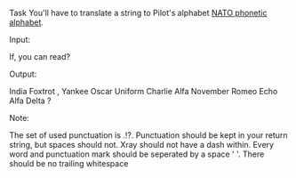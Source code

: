 Task
You'll have to translate a string to Pilot's alphabet [NATO phonetic alphabet](https://en.wikipedia.org/wiki/NATO_phonetic_alphabet).

Input:

If, you can read?

Output:

India Foxtrot , Yankee Oscar Uniform Charlie Alfa November Romeo Echo Alfa Delta ?

Note:

The set of used punctuation is .!?.
Punctuation should be kept in your return string, but spaces should not.
Xray should not have a dash within.
Every word and punctuation mark should be seperated by a space ' '.
There should be no trailing whitespace